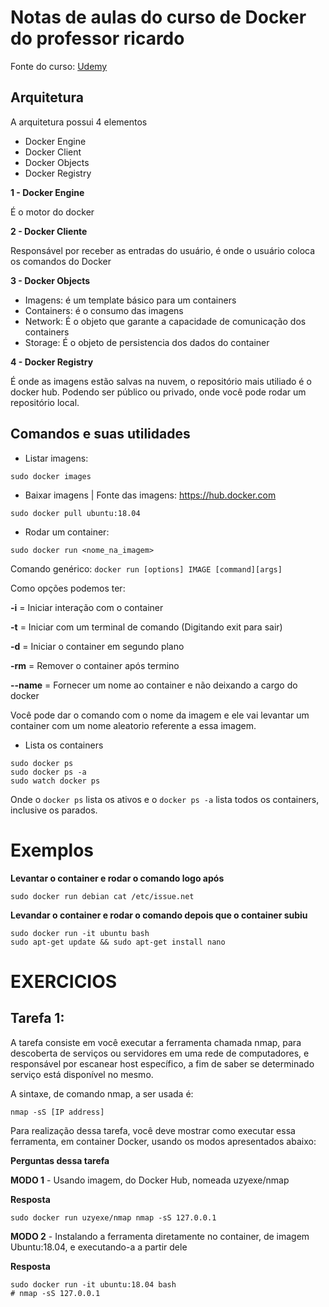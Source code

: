 # Notas de aulas do curso de Docker do professor ricardo

Fonte do curso: [Udemy](https://www.udemy.com/course/docker-introducao-a-administracao-de-containers/)

## Arquitetura

A arquitetura possui 4 elementos

* Docker Engine
* Docker Client
* Docker Objects
* Docker Registry

**1 - Docker Engine**

É o motor do docker

**2 - Docker Cliente**

Responsável por receber as entradas do usuário, é onde o usuário coloca os comandos do Docker

**3 - Docker Objects**

* Imagens: é um template básico para um containers
* Containers: é o consumo das imagens
* Network: É o objeto que garante a capacidade de comunicação dos containers
* Storage: É o objeto de persistencia dos dados do container

**4 - Docker Registry**

É onde as imagens estão salvas na nuvem, o repositório mais utiliado é o docker hub. Podendo ser público ou privado, onde você pode rodar um repositório local.

## Comandos e suas utilidades

* Listar imagens:

```
sudo docker images
```

* Baixar imagens | Fonte das imagens: https://hub.docker.com

```
sudo docker pull ubuntu:18.04
```

* Rodar um container:

```
sudo docker run <nome_na_imagem>
```

Comando genérico: `docker run [options] IMAGE [command][args]`

Como opções podemos ter: 

**-i** = Iniciar interação com o container

**-t** = Iniciar com um terminal de comando (Digitando exit para sair)

**-d** = Iniciar o container em segundo plano

**-rm** = Remover o container após termino

**--name** = Fornecer um nome ao container e não deixando a cargo do docker

Você pode dar o comando com o nome da imagem e ele vai levantar um container com um nome aleatorio referente a essa imagem.

* Lista os containers

```
sudo docker ps
sudo docker ps -a
sudo watch docker ps
```

Onde o `docker ps` lista os ativos e o `docker ps -a` lista todos os containers, inclusive os parados.

# Exemplos

**Levantar o container e rodar o comando logo após**
```
sudo docker run debian cat /etc/issue.net
```

**Levandar o container e rodar o comando depois que o container subiu**
```
sudo docker run -it ubuntu bash
sudo apt-get update && sudo apt-get install nano
```

# EXERCICIOS

## Tarefa 1:

A tarefa consiste em você executar a ferramenta chamada nmap, para descoberta de serviços ou servidores em uma rede de computadores, e responsável por escanear host específico, a fim de saber se determinado serviço está disponível no mesmo.

A sintaxe, de comando nmap, a ser usada é:

```
nmap -sS [IP address]
```

Para realização dessa tarefa, você deve mostrar como executar essa ferramenta, em container Docker, usando os modos apresentados abaixo:

**Perguntas dessa tarefa**

**MODO 1** - Usando imagem, do Docker Hub, nomeada uzyexe/nmap

**Resposta** 

```
sudo docker run uzyexe/nmap nmap -sS 127.0.0.1
```

**MODO 2** - Instalando a ferramenta diretamente no container, de imagem Ubuntu:18.04, e executando-a a partir dele

**Resposta** 
```
sudo docker run -it ubuntu:18.04 bash
# nmap -sS 127.0.0.1
```


